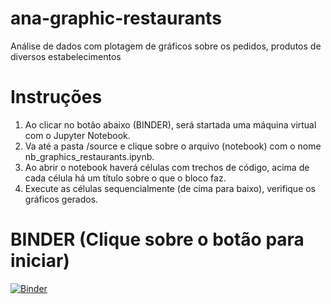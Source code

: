 # ana-graphic-restaurants
Análise de dados com plotagem de gráficos sobre os pedidos, produtos de diversos estabelecimentos

# Instruções
1) Ao clicar no botão abaixo (BINDER), será startada uma máquina virtual com o Jupyter Notebook.
2) Va até a pasta /source e clique sobre o arquivo (notebook) com o nome nb_graphics_restaurants.ipynb.
3) Ao abrir o notebook haverá células com trechos de código, acima de cada célula há um título sobre o que o bloco faz.
4) Execute as células sequencialmente (de cima para baixo), verifique os gráficos gerados.

# BINDER (Clique sobre o botão para iniciar)
[![Binder](https://mybinder.org/badge_logo.svg)](https://mybinder.org/v2/gh/bangabruno/ana-graphic-restaurants/master)
